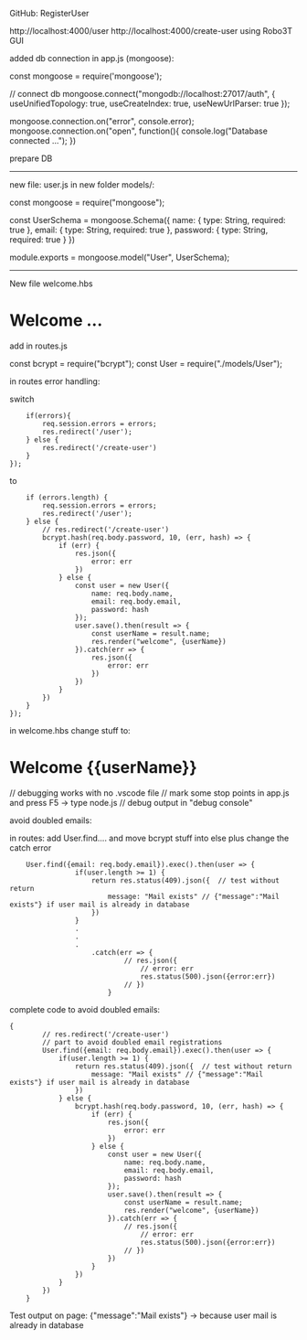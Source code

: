 GitHub: RegisterUser

http://localhost:4000/user
http://localhost:4000/create-user
using Robo3T GUI

added db connection in app.js (mongoose):

const mongoose = require('mongoose');

// connect db
mongoose.connect("mongodb://localhost:27017/auth", {
    useUnifiedTopology: true,
    useCreateIndex: true,
    useNewUrlParser: true
});

mongoose.connection.on("error", console.error);
mongoose.connection.on("open", function(){
    console.log("Database connected ...");
})

prepare DB

---

new file: user.js in new folder models/:

const mongoose = require("mongoose");

const UserSchema = mongoose.Schema({
    name: {
        type: String,
        required: true
    },
    email: {
        type: String,
        required: true
    },
    password: {
        type: String,
        required: true
    }
})

module.exports = mongoose.model("User", UserSchema);

---

New file welcome.hbs 

<h1>Welcome ...</h1>

add in routes.js

const bcrypt = require("bcrypt");
const User = require("./models/User"); 


in routes error handling: 

switch 

        if(errors){
            req.session.errors = errors;        
            res.redirect('/user');
        } else {
            res.redirect('/create-user')
        }
    });

to

        if (errors.length) {
            req.session.errors = errors;
            res.redirect('/user');
        } else {
            // res.redirect('/create-user')
            bcrypt.hash(req.body.password, 10, (err, hash) => {
                if (err) {
                    res.json({
                        error: err
                    })
                } else {
                    const user = new User({
                        name: req.body.name,
                        email: req.body.email,
                        password: hash
                    });
                    user.save().then(result => {
                        const userName = result.name;
                        res.render("welcome", {userName})
                    }).catch(err => {
                        res.json({
                            error: err
                        })
                    })
                }
            })
        }
    });

in welcome.hbs change stuff to:
<h1>Welcome {{userName}}</h1>



// debugging works with no .vscode file 
// mark some stop points in app.js and press F5 -> type node.js
// debug output in "debug console"


avoid doubled emails: 

in routes: 
add User.find.... and move bcrypt stuff into else
plus change the catch error



        User.find({email: req.body.email}).exec().then(user => {
                    if(user.length >= 1) {
                        return res.status(409).json({  // test without return
                            message: "Mail exists" // {"message":"Mail exists"} if user mail is already in database
                        })
                    } 
                    .
                    .
                    .
                        .catch(err => {
                                // res.json({
                                    // error: err
                                    res.status(500).json({error:err})
                                // })
                            }


complete code to avoid doubled emails: 


    {
            // res.redirect('/create-user')
            // part to avoid doubled email registrations
            User.find({email: req.body.email}).exec().then(user => {
                if(user.length >= 1) {
                    return res.status(409).json({  // test without return
                        message: "Mail exists" // {"message":"Mail exists"} if user mail is already in database
                    })
                } else {
                    bcrypt.hash(req.body.password, 10, (err, hash) => {
                        if (err) {
                            res.json({
                                error: err
                            })
                        } else {
                            const user = new User({
                                name: req.body.name,
                                email: req.body.email,
                                password: hash
                            });
                            user.save().then(result => {
                                const userName = result.name;
                                res.render("welcome", {userName})
                            }).catch(err => {
                                // res.json({
                                    // error: err
                                    res.status(500).json({error:err})
                                // })
                            })
                        }
                    })
                }
            })
        }


Test output on page: {"message":"Mail exists"} 
-> because user mail is already in database